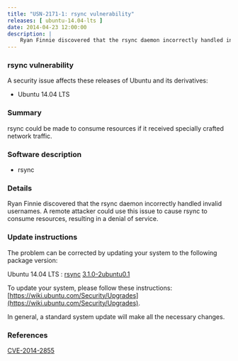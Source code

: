 ```yaml
---
title: "USN-2171-1: rsync vulnerability"
releases: [ ubuntu-14.04-lts ]
date: 2014-04-23 12:00:00
description: |
    Ryan Finnie discovered that the rsync daemon incorrectly handled invalid usernames. A remote attacker could use this issue to cause rsync to consume resources, resulting in a denial of service. 
--- 
```

 
### rsync vulnerability

A security issue affects these releases of Ubuntu and its derivatives:

* Ubuntu 14.04 LTS

### Summary

rsync could be made to consume resources if it received specially crafted network traffic.

### Software description

* rsync 

### Details

Ryan Finnie discovered that the rsync daemon incorrectly handled invalid usernames. A remote attacker could use this issue to cause rsync to consume resources, resulting in a denial of service. 

### Update instructions

The problem can be corrected by updating your system to the following package version:

Ubuntu 14.04 LTS
 : [rsync](https://launchpad.net/ubuntu/+source/rsync) <span> [3.1.0-2ubuntu0.1](https://launchpad.net/ubuntu/+source/rsync/3.1.0-2ubuntu0.1) </span> 

To update your system, please follow these instructions: [https://wiki.ubuntu.com/Security/Upgrades](https://wiki.ubuntu.com/Security/Upgrades).

In general, a standard system update will make all the necessary changes. 

### References

 [CVE-2014-2855](http://people.ubuntu.com/~ubuntu-security/cve/CVE-2014-2855)
 
